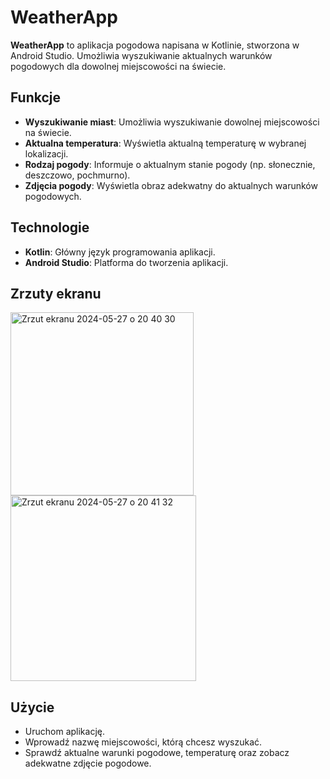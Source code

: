 # WeatherApp

**WeatherApp** to aplikacja pogodowa napisana w Kotlinie, stworzona w Android Studio. Umożliwia wyszukiwanie aktualnych warunków pogodowych dla dowolnej miejscowości na świecie.

## Funkcje

- **Wyszukiwanie miast**: Umożliwia wyszukiwanie dowolnej miejscowości na świecie.
- **Aktualna temperatura**: Wyświetla aktualną temperaturę w wybranej lokalizacji.
- **Rodzaj pogody**: Informuje o aktualnym stanie pogody (np. słonecznie, deszczowo, pochmurno).
- **Zdjęcia pogody**: Wyświetla obraz adekwatny do aktualnych warunków pogodowych.

## Technologie

- **Kotlin**: Główny język programowania aplikacji.
- **Android Studio**: Platforma do tworzenia aplikacji.

## Zrzuty ekranu

<img width="293" alt="Zrzut ekranu 2024-05-27 o 20 40 30" src="https://github.com/wslosarczyk/app/assets/125966023/7fd2cb3c-fd96-4d0b-8413-f97d2afad1f2">
<img width="297" alt="Zrzut ekranu 2024-05-27 o 20 41 32" src="https://github.com/wslosarczyk/app/assets/125966023/b2d46365-780b-4ed0-a1b3-c9014cd2ebde">

## Użycie

- Uruchom aplikację.
- Wprowadź nazwę miejscowości, którą chcesz wyszukać.
- Sprawdź aktualne warunki pogodowe, temperaturę oraz zobacz adekwatne zdjęcie pogodowe.
